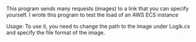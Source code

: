 This program sends many requests (images) to a link that you can specify yourself.
I wrote this program to test the load of an AWS ECS instance

Usage:
To use it, you need to change the path to the image under Logik.cs and specify the file format of the image.
